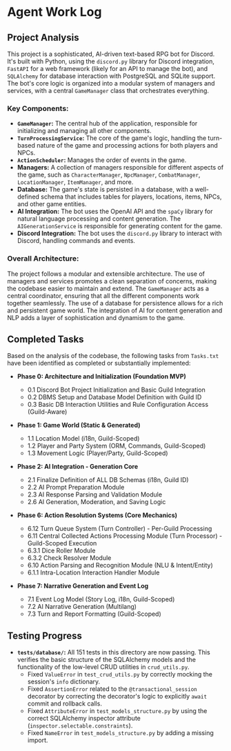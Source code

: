 # Agent Work Log

## Project Analysis

This project is a sophisticated, AI-driven text-based RPG bot for Discord. It's built with Python, using the `discord.py` library for Discord integration, `FastAPI` for a web framework (likely for an API to manage the bot), and `SQLAlchemy` for database interaction with PostgreSQL and SQLite support. The bot's core logic is organized into a modular system of managers and services, with a central `GameManager` class that orchestrates everything.

### Key Components:

*   **`GameManager`:** The central hub of the application, responsible for initializing and managing all other components.
*   **`TurnProcessingService`:** The core of the game's logic, handling the turn-based nature of the game and processing actions for both players and NPCs.
*   **`ActionScheduler`:** Manages the order of events in the game.
*   **Managers:** A collection of managers responsible for different aspects of the game, such as `CharacterManager`, `NpcManager`, `CombatManager`, `LocationManager`, `ItemManager`, and more.
*   **Database:** The game's state is persisted in a database, with a well-defined schema that includes tables for players, locations, items, NPCs, and other game entities.
*   **AI Integration:** The bot uses the OpenAI API and the `spaCy` library for natural language processing and content generation. The `AIGenerationService` is responsible for generating content for the game.
*   **Discord Integration:** The bot uses the `discord.py` library to interact with Discord, handling commands and events.

### Overall Architecture:

The project follows a modular and extensible architecture. The use of managers and services promotes a clean separation of concerns, making the codebase easier to maintain and extend. The `GameManager` acts as a central coordinator, ensuring that all the different components work together seamlessly. The use of a database for persistence allows for a rich and persistent game world. The integration of AI for content generation and NLP adds a layer of sophistication and dynamism to the game.

## Completed Tasks

Based on the analysis of the codebase, the following tasks from `Tasks.txt` have been identified as completed or substantially implemented:

*   **Phase 0: Architecture and Initialization (Foundation MVP)**
    *   0.1 Discord Bot Project Initialization and Basic Guild Integration
    *   0.2 DBMS Setup and Database Model Definition with Guild ID
    *   0.3 Basic DB Interaction Utilities and Rule Configuration Access (Guild-Aware)

*   **Phase 1: Game World (Static & Generated)**
    *   1.1 Location Model (i18n, Guild-Scoped)
    *   1.2 Player and Party System (ORM, Commands, Guild-Scoped)
    *   1.3 Movement Logic (Player/Party, Guild-Scoped)

*   **Phase 2: AI Integration - Generation Core**
    *   2.1 Finalize Definition of ALL DB Schemas (i18n, Guild ID)
    *   2.2 AI Prompt Preparation Module
    *   2.3 AI Response Parsing and Validation Module
    *   2.6 AI Generation, Moderation, and Saving Logic

*   **Phase 6: Action Resolution Systems (Core Mechanics)**
    *   6.12 Turn Queue System (Turn Controller) - Per-Guild Processing
    *   6.11 Central Collected Actions Processing Module (Turn Processor) - Guild-Scoped Execution
    *   6.3.1 Dice Roller Module
    *   6.3.2 Check Resolver Module
    *   6.10 Action Parsing and Recognition Module (NLU & Intent/Entity)
    *   6.1.1 Intra-Location Interaction Handler Module

*   **Phase 7: Narrative Generation and Event Log**
    *   7.1 Event Log Model (Story Log, i18n, Guild-Scoped)
    *   7.2 AI Narrative Generation (Multilang)
    *   7.3 Turn and Report Formatting (Guild-Scoped)

## Testing Progress

*   **`tests/database/`:** All 151 tests in this directory are now passing. This verifies the basic structure of the SQLAlchemy models and the functionality of the low-level CRUD utilities in `crud_utils.py`.
    *   Fixed `ValueError` in `test_crud_utils.py` by correctly mocking the session's `info` dictionary.
    *   Fixed `AssertionError` related to the `@transactional_session` decorator by correcting the decorator's logic to explicitly `await` commit and rollback calls.
    *   Fixed `AttributeError` in `test_models_structure.py` by using the correct SQLAlchemy inspector attribute (`inspector.selectable.constraints`).
    *   Fixed `NameError` in `test_models_structure.py` by adding a missing import.
